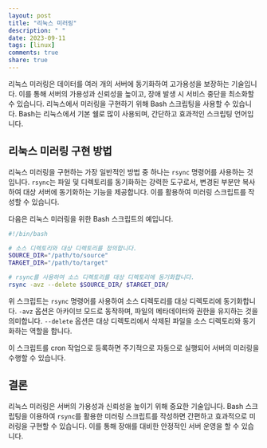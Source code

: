 ```yaml
---
layout: post
title: "리눅스 미러링"
description: " "
date: 2023-09-11
tags: [linux]
comments: true
share: true
---
```


리눅스 미러링은 데이터를 여러 개의 서버에 동기화하여 고가용성을 보장하는 기술입니다. 이를 통해 서버의 가용성과 신뢰성을 높이고, 장애 발생 시 서비스 중단을 최소화할 수 있습니다. 리눅스에서 미러링을 구현하기 위해 Bash 스크립팅을 사용할 수 있습니다. Bash는 리눅스에서 기본 쉘로 많이 사용되며, 간단하고 효과적인 스크립팅 언어입니다.

## 리눅스 미러링 구현 방법

리눅스 미러링을 구현하는 가장 일반적인 방법 중 하나는 `rsync` 명령어를 사용하는 것입니다. `rsync`는 파일 및 디렉토리를 동기화하는 강력한 도구로서, 변경된 부분만 복사하여 대상 서버에 동기화하는 기능을 제공합니다. 이를 활용하여 미러링 스크립트를 작성할 수 있습니다.

다음은 리눅스 미러링을 위한 Bash 스크립트의 예입니다.

```bash
#!/bin/bash

# 소스 디렉토리와 대상 디렉토리를 정의합니다.
SOURCE_DIR="/path/to/source"
TARGET_DIR="/path/to/target"

# rsync를 사용하여 소스 디렉토리를 대상 디렉토리에 동기화합니다.
rsync -avz --delete $SOURCE_DIR/ $TARGET_DIR/
```

위 스크립트는 `rsync` 명령어를 사용하여 소스 디렉토리를 대상 디렉토리에 동기화합니다. `-avz` 옵션은 아카이브 모드로 동작하며, 파일의 메타데이터와 권한을 유지하는 것을 의미합니다. `--delete` 옵션은 대상 디렉토리에서 삭제된 파일을 소스 디렉토리와 동기화하는 역할을 합니다.

이 스크립트를 cron 작업으로 등록하면 주기적으로 자동으로 실행되어 서버의 미러링을 수행할 수 있습니다.

## 결론

리눅스 미러링은 서버의 가용성과 신뢰성을 높이기 위해 중요한 기술입니다. Bash 스크립팅을 이용하여 `rsync`를 활용한 미러링 스크립트를 작성하면 간편하고 효과적으로 미러링을 구현할 수 있습니다. 이를 통해 장애를 대비한 안정적인 서버 운영을 할 수 있습니다.